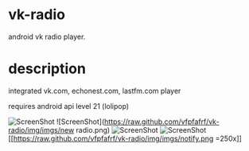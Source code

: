 # vk-radio
android vk radio player.

# description
integrated vk.com, echonest.com, lastfm.com player

requires android api level 21 (lolipop)

![ScreenShot](https://raw.github.com/vfpfafrf/vk-radio/img/imgs/main.png)
![ScreenShot](https://raw.github.com/vfpfafrf/vk-radio/img/imgs/new radio.png)
![ScreenShot](https://raw.github.com/vfpfafrf/vk-radio/img/imgs/radio.png)
![ScreenShot](https://raw.github.com/vfpfafrf/vk-radio/img/imgs/slide.png)
[[https://raw.github.com/vfpfafrf/vk-radio/img/imgs/notify.png =250x]]
